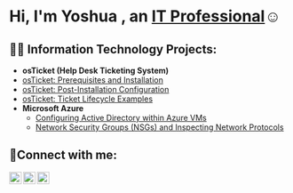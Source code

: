 <h1>Hi, I'm Yoshua , an <a href="https://linkedin.com/in/yoshua-munganga-087642215/">IT Professional</a>☺</h1>
<h2>👨‍💻 Information Technology Projects:</h2>

- <b>osTicket (Help Desk Ticketing System)</b>
 - [osTicket: Prerequisites and Installation](https://github.com/joflla99/Yoshua-Munganga/osticket-prereqs)
  - [osTicket: Post-Installation Configuration](https://github.com/joflla99/Yoshua-Munganga/post-install-config)
  - [osTicket: Ticket Lifecycle Examples](https://github.com/joflla99/Yoshua-Munganga/ticket-lifecycle)
- <b>Microsoft Azure</b>
  - [Configuring Active Directory within Azure VMs](https://github.com/joflla99/Yoshua-Munganga/configure-ad)
  - [Network Security Groups (NSGs) and Inspecting Network Protocols](https://github.com/joflla99/Yoshua-Munganga/azure-network-protocols)

<h2>🤳Connect with me:</h2>

[<img align="left" alt="Josh | Twitter" width="22px" src="https://cdn.jsdelivr.net/npm/simple-icons@v3/icons/twitter.svg" />][twitter]
[<img align="left" alt="Josh | LinkedIn" width="22px" src="https://cdn.jsdelivr.net/npm/simple-icons@v3/icons/linkedin.svg" />][linkedin]
[<img align="left" alt="Josh | Instagram" width="22px" src="https://cdn.jsdelivr.net/npm/simple-icons@v3/icons/instagram.svg" />][instagram]

[twitter]: https://twitter.com/
[instagram]: https://www.instagram.com/Jofla12
[linkedin]: https://linkedin.com/in/yoshua-munganga-087642215/
